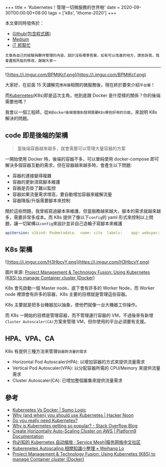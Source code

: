 +++
title = 'Kubernetes！管理一切微服務的世界樹'
date = 2020-09-30T00:00:00+08:00
tags = ['k8s', 'ithome-2020']
+++

本文章同時發佈於：

- [Github(包含程式碼)](https://github.com/superj80820/2020-ithelp-contest/blob/master/DAY16)
- [Medium](https://medium.com/%E9%AB%92%E6%A1%B6%E5%AD%90/day16-kubernetes-%E7%AE%A1%E7%90%86%E4%B8%80%E5%88%87%E5%BE%AE%E6%9C%8D%E5%8B%99%E7%9A%84%E4%B8%96%E7%95%8C%E6%A8%B9-f46af8e1f424)
- [iT
邦幫忙](https://ithelp.ithome.com.tw/articles/10246632)

```
文章為自己的經驗與夥伴整理的內容，設計沒有標準答案，如有可以改進的地方，請告訴我，我會盡我所能的修改，謝謝大家～
```

---

![https://i.imgur.com/BPMtKcf.png](https://i.imgur.com/BPMtKcf.png)

大家好，在前面 15
天講解完`應用層`相關的微服務後，現在終於要來介紹`平台層`！

而[Kubernetes](https://kubernetes.io/)(K8s)即是這次主角，他到底跟
Docker 是什麼樣的關係？你的後端需要他嗎？

我會以一個工程師，從`純Docker後端慢慢到發現需要K8s哪些好用的功能`，來說明
K8s 解決的問題。

## code 即是後端的架構

> 當後端容器越來越多，就會需要可以管理大量容器的方案
> 

一開始使用 Docker 時，後端的容器不多，可以單純使用 docker-compose
即可解決多個容器互動的需求，但在容器越來越多時，會產生以下問題:

- 容器的連接變得複雜
- 容器的更新須寫腳本維護
- 容器是否掛了難以監控
- 容器如果流量需求增高，要自動增加容器來緩解流量
- 容器降版/升版需要腳本來控制

關於這些問題，我曾經寫過腳本來維護，但當服務越來越大，腳本的需求就越來越多，需要非常多成本。而
K8s 提供了像以下`config`的 yaml
形式來控制以上問題，讓一切架構以`config`來設計並非自己造輪子寫腳本來維護

```yaml
apiVersion: v1kind: Podmetadata:  name: site  labels:    app: webspec:  containers:    - name: front-end      image: nginx      ports:        - containerPort: 80
```

## K8s 架構

![https://i.imgur.com/H3HbcvY.png](https://i.imgur.com/H3HbcvY.png)

圖片來源: [Project
Management & Technology Fusion: Using Kubernetes (K8S) to manage
Container cluster (Docker)](http://pmtechfusion.blogspot.com/2017/07/using-kubernetes-k8s-to-manage.html)

K8s 會先啟動一個 Master node，底下會有許多的 Worker Node，而 Worker
node 裡頭會有許多的容器，K8s 主要的目標就是管理這些容器。

K8s 主要就是把多台機器加以抽象，使他們就像一台大機器工你操作。

而 K8s 一開始的目標是管理容器，而不管理運行容器的
VM，不過後來有新增`Cluster Autoscaler(CA)`方案來管理
VM，但你使用的平台必須要有支援。

## HPA、VPA、CA

K8s 有提供三種方法來管理`容器對流量的需求`

- Horizontal Pod Autoscaler(HPA): 以增加容器的方式來提供流量需求
- Vertical Pod Autoscaler(VPA): 以分配容器所需的 CPU/Memory
來提供流量需求
- Cluster Autoscaler(CA): 已增加整個叢集來提供流量需求

## 參考

- [Kubernetes
Vs Docker | Sumo Logic](https://www.sumologic.com/blog/kubernetes-vs-docker/)
- [Why
(and when) you should use Kubernetes | Hacker Noon](https://hackernoon.com/why-and-when-you-should-use-kubernetes-8b50915d97d8)
- [Do
you really need Kubernetes?](https://blog.thundra.io/do-you-really-need-kubernetes)
- [Why
is Kubernetes getting so popular? - Stack Overflow Blog](https://stackoverflow.blog/2020/05/29/why-kubernetes-getting-so-popular/)
- [Create
Horizontally Auto-Scaling Cluster on AWS | Platform9
Documentation](https://docs.platform9.com/kubernetes/create-cluster-aws-horizontal-autoscale/)
- [你必知的
Kubernetes 自动缩放 · Service Mesh|服务网格中文社区](https://www.servicemesher.com/blog/k8s-autoscaling-all-you-need-to-know/)
- [Kuberenetes
Autoscaling 相關知識小整理 • Weihang Lo](https://weihanglo.tw/posts/2020/k8s-autoscaling/)
- [Project
Management & Technology Fusion: Using Kubernetes (K8S) to manage
Container cluster (Docker)](http://pmtechfusion.blogspot.com/2017/07/using-kubernetes-k8s-to-manage.html)